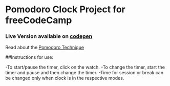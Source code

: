 # Pomodoro Clock Project for freeCodeCamp
### Live Version available on [codepen](https://codepen.io/shreyjain711/full/ZvLajq)

Read about the [Pomodoro Technique](https://en.wikipedia.org/wiki/Pomodoro_Technique)

##Instructions for use:

-To start/pause the timer, click on the watch.
-To change the timer, start the timer and pause and then change the timer.
-Time for session or break can be changed only when clock is in the respective modes.
